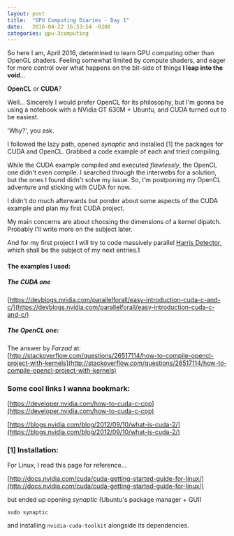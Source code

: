 ```yaml
---
layout: post
title:  "GPU Computing Diaries - Day 1"
date:   2016-04-22 16:33:54 -0300
categories: gpu-3computing
---
```


So here I am, April 2016, determined to learn GPU computing other than OpenGL shaders. Feeling somewhat limited by compute shaders, and eager for more control over what happens on the bit-side of things **I leap into the void**...

**OpenCL** or **CUDA**?

Well... Sincerely I would prefer OpenCL for its philosophy, but I'm gonna be using a notebook with a NVidia GT 630M + Ubuntu, and CUDA turned out to be easiest. 

'Why?', you ask.

I followed the lazy path, opened *synaptic* and installed [1] the packages for CUDA and OpenCL. Grabbed a code example of each and tried compiling.

While the CUDA example compiled and executed *flawlessly*, the OpenCL one didn't even compile. I searched through the interwebs for a solution, but the ones I found didn't solve my issue. So, I'm postponing my OpenCL adventure and sticking with CUDA for now.

I didn't do much afterwards but ponder about some aspects of the CUDA example and plan my first CUDA project.

My main concerns are about choosing the dimensions of a kernel dipatch. Probably I'll write more on the subject later.

And for my first project I will try to code massively parallel [Harris Detector](https://en.wikipedia.org/wiki/Corner_detection#The_Harris_.26_Stephens_.2F_Plessey_.2F_Shi.E2.80.93Tomasi_corner_detection_algorithms), which shall be the subject of my next entries.1

#### The examples I used:

##### The CUDA one

[https://devblogs.nvidia.com/parallelforall/easy-introduction-cuda-c-and-c/](https://devblogs.nvidia.com/parallelforall/easy-introduction-cuda-c-and-c/)

##### The OpenCL one:

The answer by *Farzad* at:
[http://stackoverflow.com/questions/26517114/how-to-compile-opencl-project-with-kernels](http://stackoverflow.com/questions/26517114/how-to-compile-opencl-project-with-kernels)

### Some cool links I wanna bookmark:

[https://developer.nvidia.com/how-to-cuda-c-cpp](https://developer.nvidia.com/how-to-cuda-c-cpp)

[https://blogs.nvidia.com/blog/2012/09/10/what-is-cuda-2/](https://blogs.nvidia.com/blog/2012/09/10/what-is-cuda-2/)

### [1] Installation:

For Linux, I read this page for reference...

[http://docs.nvidia.com/cuda/cuda-getting-started-guide-for-linux/](http://docs.nvidia.com/cuda/cuda-getting-started-guide-for-linux/)

but ended up opening *synaptic* (Ubuntu's package manager + GUI)
	
	sudo synaptic

and installing `nvidia-cuda-toolkit` alongside its dependencies.